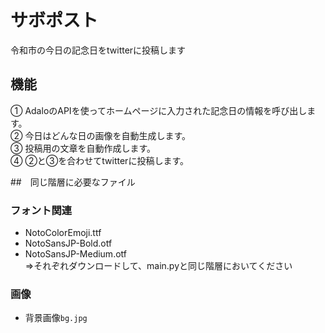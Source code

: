 # サボポスト
令和市の今日の記念日をtwitterに投稿します

 ## 機能
 ① AdaloのAPIを使ってホームページに入力された記念日の情報を呼び出します。  
 ② 今日はどんな日の画像を自動生成します。  
 ③ 投稿用の文章を自動作成します。  
 ④ ②と③を合わせてtwitterに投稿します。  

##　同じ階層に必要なファイル  
### フォント関連  
- NotoColorEmoji.ttf  
- NotoSansJP-Bold.otf  
- NotoSansJP-Medium.otf  
⇒それぞれダウンロードして、main.pyと同じ階層においてください  
 
### 画像  
- 背景画像`bg.jpg`
